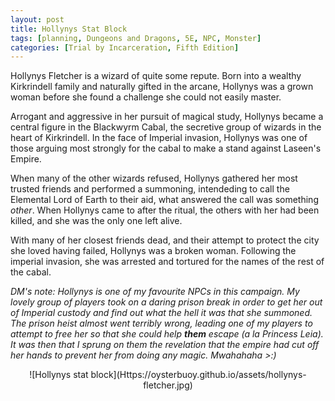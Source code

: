 ```yaml
---
layout: post
title: Hollynys Stat Block
tags: [planning, Dungeons and Dragons, 5E, NPC, Monster]
categories: [Trial by Incarceration, Fifth Edition]
---
```

Hollynys Fletcher is a wizard of quite some repute. Born into a wealthy Kirkrindell family and naturally gifted in the arcane, Hollynys was a grown woman before she found a challenge she could not easily master. 

Arrogant and aggressive in her pursuit of magical study, Hollynys became a central figure in the Blackwyrm Cabal, the secretive group of wizards in the heart of Kirkrindell. In the face of Imperial invasion, Hollynys was one of those arguing most strongly for the cabal to make a stand against Laseen's Empire. 

When many of the other wizards refused, Hollynys gathered her most trusted friends and performed a summoning, intendeding to call the Elemental Lord of Earth to their aid, what answered the call was something _other_. When Hollynys came to after the ritual, the others with her had been killed, and she was the only one left alive.

With many of her closest friends dead, and their attempt to protect the city she loved having failed, Hollynys was a broken woman. Following the imperial invasion, she was arrested and tortured for the names of the rest of the cabal.

_DM's note: Hollynys is one of my favourite NPCs in this campaign. My lovely group of players took on a daring prison break in order to get her out of Imperial custody and find out what the hell it was that she summoned. The prison heist almost went terribly wrong, leading one of my players to attempt to free her so that she could help **them** escape (a la Princess Leia). It was then that I sprung on them the revelation that the empire had cut off her hands to prevent her from doing any magic. Mwahahaha >:)_
<div align="center">
![Hollynys stat block](Https://oysterbuoy.github.io/assets/hollynys-fletcher.jpg)
</div>
